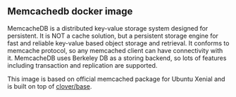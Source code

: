 ## Memcachedb docker image
MemcacheDB is a distributed key-value storage system designed for persistent.
It is NOT a cache solution, but a persistent storage engine for fast and reliable key-value based object storage and retrieval.
It conforms to memcache protocol, so any memcached client can have connectivity with it.
MemcacheDB uses Berkeley DB as a storing backend, so lots of features including transaction and replication are supported.

This image is based on official memcached package for Ubuntu Xenial and is built on top of [clover/base](https://hub.docker.com/r/clover/base/).
